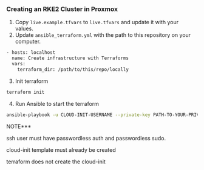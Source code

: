 ### Creating an RKE2 Cluster in Proxmox

1. Copy `live.example.tfvars` to `live.tfvars` and update it with your values.
2. Update `ansible_terraform.yml` with the path to this repository on your computer.
```bash
- hosts: localhost
  name: Create infrastructure with Terraforms
  vars:
    terraform_dir: /path/to/this/repo/locally
``` 

3. Init terraform 
```bash
terraform init
```

4. Run Ansible to start the terraform

```bash
ansible-playbook -u CLOUD-INIT-USERNAME --private-key PATH-TO-YOUR-PRIVATE-KEY ansible_terraform.yml
```

NOTE***

ssh user must have passwordless auth and passwordless sudo. 

cloud-init template must already be created

terraform does not create the cloud-init